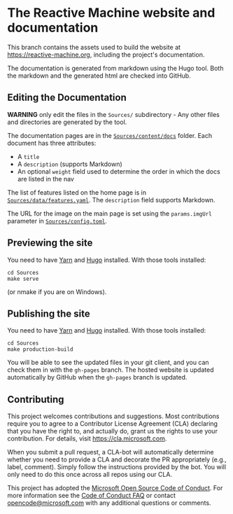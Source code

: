 # The Reactive Machine website and documentation

This branch contains the assets used to build the website at https://reactive-machine.org, including the project's documentation.

The documentation is generated from markdown using the Hugo tool. Both the markdown and the generated html are checked into GitHub.

## Editing the Documentation

**WARNING** only edit the files in the `Sources/` subdirectory - Any other files and directories are generated by the tool.

The documentation pages are in the [`Sources/content/docs`](Sources/content/docs) folder. Each document has three attributes:

* A `title`
* A `description` (supports Markdown)
* An optional `weight` field used to determine the order in which the docs are listed in the nav

The list of features listed on the home page is in [`Sources/data/features.yaml`](Sources/data/features.yaml). The `description` field supports Markdown.

The URL for the image on the main page is set using the `params.imgUrl` parameter in [`Sources/config.toml`](Sources/config.toml).

## Previewing the site 

You need to have [Yarn](https://yarnpkg.com) and [Hugo](https://gohugo.io) installed. With those tools installed:

```shell
cd Sources
make serve
```

(or nmake if you are on Windows).


## Publishing the site 

You need to have [Yarn](https://yarnpkg.com) and [Hugo](https://gohugo.io) installed. With those tools installed:

```shell
cd Sources
make production-build
```

You will be able to see the updated files in your git client, and you can check them in with the `gh-pages` branch. 
The hosted website is updated automatically by GitHub when the `gh-pages` branch is updated.

## Contributing

This project welcomes contributions and suggestions.  Most contributions require you to agree to a
Contributor License Agreement (CLA) declaring that you have the right to, and actually do, grant us
the rights to use your contribution. For details, visit https://cla.microsoft.com.

When you submit a pull request, a CLA-bot will automatically determine whether you need to provide
a CLA and decorate the PR appropriately (e.g., label, comment). Simply follow the instructions
provided by the bot. You will only need to do this once across all repos using our CLA.

This project has adopted the [Microsoft Open Source Code of Conduct](https://opensource.microsoft.com/codeofconduct/).
For more information see the [Code of Conduct FAQ](https://opensource.microsoft.com/codeofconduct/faq/) or
contact [opencode@microsoft.com](mailto:opencode@microsoft.com) with any additional questions or comments.
